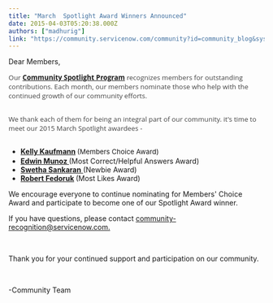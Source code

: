 ```yaml
---
title: "March  Spotlight Award Winners Announced"
date: 2015-04-03T05:20:38.000Z
authors: ["madhurig"]
link: "https://community.servicenow.com/community?id=community_blog&sys_id=375d2a29dbd0dbc01dcaf3231f9619ab"
---
```

<p>Dear Members,</p><p></p><p style="font-size: 14px; font-family: 'Open Sans', Helvetica, Arial, sans-serif; margin-bottom: 1.714285714rem; color: #444444;"><span style="font-size: 10pt;">Our <span style="color: #2989c5;"><strong><a title="mmunity.servicenow.com/community/experts-corner/top-contributors/spotlight" href="/community?id=community_forum&sys_id=76299a2ddbd897c068c1fb651f96196a" style="text-decoration: underline; font-size: 13.3333330154419px;">Community Spotlight Program</a> </strong></span>recognizes members for outstanding contributions. Each month, our members nominate those who <span style="color: #444444; font-family: 'Open Sans', Helvetica, Arial, sans-serif; font-size: 13.3333330154419px;">help with the continued growth of our community efforts.</span></span></p><p style="font-size: 14px; font-family: 'Open Sans', Helvetica, Arial, sans-serif; margin-bottom: 1.714285714rem; color: #444444;"><span style="font-size: 10pt;">We thank each of them for being an integral part of our community. <span style="color: #444444; font-family: 'Open Sans', Helvetica, Arial, sans-serif; font-size: 13.3333330154419px;">it's time to meet our 2015 March Spotlight awardees - </span></span></p><ul><li><span style="color: #2989c5;"><strong><a __default_attr="21444" __jive_macro_name="user" class="jive_macro_user jive_macro" data-orig-content="Kelly Kaufmann" href="/community?id=community_user_profile&user=40415ea5db981fc09c9ffb651f961919" modifiedtitle="true" title="Kelly Kaufmann">Kelly Kaufmann</a> </strong></span><span style="font-size: 10pt; line-height: 1.5em;">(Members Choice Award)</span></li><li><span style="color: #2989c5;"><strong><a __default_attr="27793" __jive_macro_name="user" class="jive_macro_user jive_macro" data-orig-content="Edwin Munoz " href="/community?id=community_user_profile&user=c010d625db581fc09c9ffb651f9619f5" modifiedtitle="true" title="Edwin Munoz ">Edwin Munoz </a></strong></span>(Most Correct/Helpful Answers Award)</li><li><a __default_attr="37272" __jive_macro_name="user" class="jive_macro_user jive_macro" data-orig-content="&lt;strong&gt;Swetha Sankaran&lt;/strong&gt; " href="/community?id=community_user_profile&user=cdaf426ddb181fc09c9ffb651f9619b9" modifiedtitle="true" title="&lt;strong&gt;Swetha Sankaran&lt;/strong&gt; "><strong>Swetha Sankaran</strong> </a>(Newbie Award)</li><li><strong><a __default_attr="2291" __jive_macro_name="user" class="jive_macro_user jive_macro" data-orig-content="Robert Fedoruk" href="/community?id=community_user_profile&user=5aa25e6ddbd81fc09c9ffb651f961921" modifiedtitle="true" title="Robert Fedoruk">Robert Fedoruk</a> </strong>(Most Likes Award)</li></ul><p></p><p>We encourage everyone to continue nominating for Members' Choice Award and participate to become one of our Spotlight Award winner.</p><p></p><p><span>If you have questions, please contact </span><a title="k-email-small" class="jive-link-email-small" href="mailto:community-recognition@servicenow.com">community-recognition@servicenow.com. </a></p><p><span><br/></span></p><p><span>Thank you for your continued support and participation on our community.</span></p><p><span><br/></span></p><p><span>-Community Team<br/></span></p>